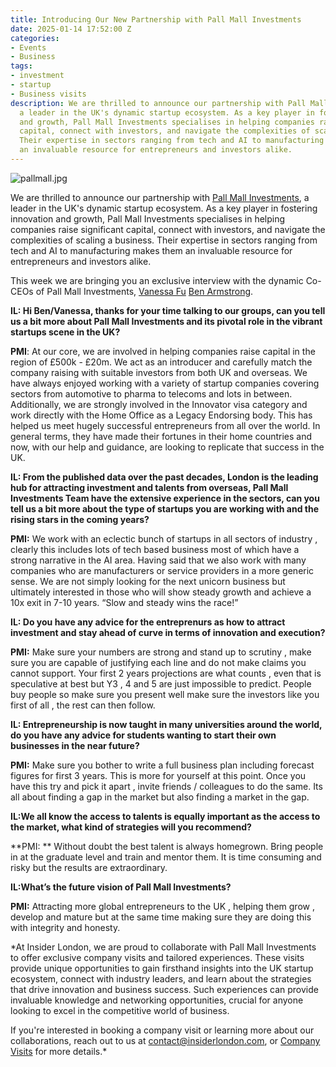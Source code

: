 ```yaml
---
title: Introducing Our New Partnership with Pall Mall Investments
date: 2025-01-14 17:52:00 Z
categories:
- Events
- Business
tags:
- investment
- startup
- Business visits
description: We are thrilled to announce our partnership with Pall Mall Investments,
  a leader in the UK's dynamic startup ecosystem. As a key player in fostering innovation
  and growth, Pall Mall Investments specialises in helping companies raise significant
  capital, connect with investors, and navigate the complexities of scaling a business.
  Their expertise in sectors ranging from tech and AI to manufacturing makes them
  an invaluable resource for entrepreneurs and investors alike.
---
```


![pallmall.jpg](/uploads/pallmall.jpg)

We are thrilled to announce our partnership with [Pall Mall Investments](https://www.linkedin.com/company/pall-mall-investments-international/about/), a leader in the UK's dynamic startup ecosystem. As a key player in fostering innovation and growth, Pall Mall Investments specialises in helping companies raise significant capital, connect with investors, and navigate the complexities of scaling a business. Their expertise in sectors ranging from tech and AI to manufacturing makes them an invaluable resource for entrepreneurs and investors alike.

This week we are bringing you an exclusive interview with the dynamic Co-CEOs of Pall Mall Investments, [Vanessa Fu](https://www.linkedin.com/in/vanessa-fu-04617231/) [Ben Armstrong](https://www.linkedin.com/in/benarmstrong50/). 


**IL: Hi Ben/Vanessa, thanks for your time talking to our groups, can you tell us a bit more about Pall Mall Investments and its pivotal role in the vibrant startups scene in the UK?**

**PMI**: At our core, we are involved in helping companies raise capital in the region of £500k - £20m. We act as an introducer and carefully match the company raising with suitable investors from both UK and overseas. We have always enjoyed working with a variety of startup companies covering sectors from automotive to pharma to telecoms and lots in between. Additionally, we are strongly involved in the Innovator visa category and work directly with the Home Office as a Legacy Endorsing body. This has helped us meet hugely successful entrepreneurs from all over the world. In general terms, they have made their fortunes in their home countries and now, with our help and guidance, are looking to replicate that success in the UK.
 
**IL: From the published data over the past decades, London is the leading hub for attracting investment and talents from overseas, Pall Mall Investments Team have the extensive experience in the sectors, can you tell us a bit more about the type of startups you are working with and the rising stars in the coming years?**

**PMI:** We work with an eclectic bunch of startups in all sectors of industry , clearly  this includes lots of tech based business most of which have a strong narrative in the AI area. Having said that we also work with many companies who are manufacturers or service providers in a more generic sense. We are not simply looking for the next unicorn business but ultimately interested in those who will show steady growth and achieve a 10x exit in 7-10 years. “Slow and steady wins the race!”

**IL: Do you have any advice for the entreprenurs as how to attract investment and stay ahead of curve in terms of innovation and execution?**

**PMI:** Make sure your numbers are strong and stand up to scrutiny , make sure you are capable of justifying each line and do not make claims you cannot support. Your first 2 years projections are what counts , even that is speculative at best but Y3 , 4 and 5 are just impossible to predict. People buy people so make sure you present well make sure the investors like you first of all , the rest can then follow.


**IL: Entrepreneurship is now taught in many universities around the world, do you have any advice for students wanting to start their own businesses in the near future?**

**PMI:** Make sure you bother to write a full business plan including forecast figures for first 3 years. This is more for yourself at this point. Once you have this try and pick it apart , invite friends / colleagues to do the same. Its all about finding a gap in the market but also finding a market in the gap.
 
**IL:We all know the access to talents is equally important as the access to the market, what kind of strategies will you recommend?**

**PMI: ** Without doubt the best talent is always homegrown. Bring people in at the graduate level and train and mentor them. It is time consuming and risky but the results are extraordinary.

**IL:What’s the future vision of Pall Mall Investments?**

**PMI:** Attracting more global entrepreneurs to the UK , helping them grow , develop and mature but at the same time making sure they are doing this with integrity and honesty.
 
*At Insider London, we are proud to collaborate with Pall Mall Investments to offer exclusive company visits and tailored experiences. These visits provide unique opportunities to gain firsthand insights into the UK startup ecosystem, connect with industry leaders, and learn about the strategies that drive innovation and business success.  Such experiences can provide invaluable knowledge and networking opportunities, crucial for anyone looking to excel in the competitive world of business.

If you're interested in booking a company visit or learning more about our collaborations, reach out to us at [contact@insiderlondon.com](mailto:contact@insiderlondon.com), or [Company Visits](https://www.insiderlondon.com/london/company-visits/) for more details.*